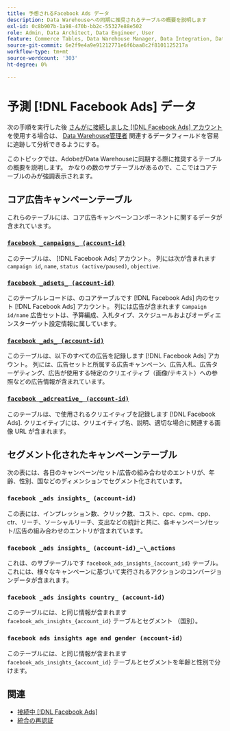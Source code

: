 ```yaml
---
title: 予想されるFacebook Ads データ
description: Data Warehouseへの同期に推奨されるテーブルの概要を説明します
exl-id: 0c8b907b-1a98-470b-bb2c-55327e88e502
role: Admin, Data Architect, Data Engineer, User
feature: Commerce Tables, Data Warehouse Manager, Data Integration, Data Import/Export
source-git-commit: 6e2f9e4a9e91212771e6f6baa8c2f8101125217a
workflow-type: tm+mt
source-wordcount: '303'
ht-degree: 0%

---
```


# 予測 [!DNL Facebook Ads] データ

次の手順を実行した後 [さんがに接続しました [!DNL Facebook Ads] アカウント](../integrations/facebook-ads.md)を使用する場合は、 [Data Warehouse管理者](../../../data-analyst/data-warehouse-mgr/tour-dwm.md) 関連するデータフィールドを容易に追跡して分析できるようにする。

このトピックでは、AdobeがData Warehouseに同期する際に推奨するテーブルの概要を説明します。 かなりの数のサブテーブルがあるので、ここではコアテーブルのみが強調表示されます。

## コア広告キャンペーンテーブル

これらのテーブルには、コア広告キャンペーンコンポーネントに関するデータが含まれています。

### [`facebook _campaigns_ (account-id)`](https://developers.facebook.com/docs/marketing-api/reference/ad-campaign-group)

このテーブルは、 [!DNL Facebook Ads] アカウント。 列には次が含まれます `campaign id`, `name`, `status (active/paused)`, `objective`.

### [`facebook _adsets_ (account-id)`](https://developers.facebook.com/docs/marketing-api/reference/ad-campaign)

このテーブルレコードは、のコアテーブルです [!DNL Facebook Ads] 内のセット [!DNL Facebook Ads] アカウント。 列には広告が含まれます `Campaign id/name` 広告セットは、予算編成、入札タイプ、スケジュールおよびオーディエンスターゲット設定情報に属しています。

### [`facebook _ads_ (account-id)`](https://developers.facebook.com/docs/marketing-api/reference/adgroup)

このテーブルは、以下のすべての広告を記録します [!DNL Facebook Ads] アカウント。 列には、広告セットと所属する広告キャンペーン、広告入札、広告ターゲティング、広告が使用する特定のクリエイティブ（画像/テキスト）への参照などの広告情報が含まれています。

### [`facebook _adcreative_ (account-id)`](https://developers.facebook.com/docs/marketing-api/reference/ad-creative)

このテーブルは、で使用されるクリエイティブを記録します [!DNL Facebook Ads]. クリエイティブには、クリエイティブ名、説明、適切な場合に関連する画像 URL が含まれます。

## セグメント化されたキャンペーンテーブル

次の表には、各日のキャンペーン/セット/広告の組み合わせのエントリが、年齢、性別、国などのディメンションでセグメント化されています。

### `facebook _ads insights_ (account-id)`

この表には、インプレッション数、クリック数、コスト、cpc、cpm、cpp、ctr、リーチ、ソーシャルリーチ、支出などの統計と共に、各キャンペーン/セット/広告の組み合わせのエントリが含まれています。

### `facebook _ads insights_ (account-id)_~\_actions`

これは、のサブテーブルです `facebook_ads_insights_{account_id}` テーブル。 これには、様々なキャンペーンに基づいて実行されるアクションのコンバージョンデータが含まれます。

### `facebook _ads insights country_ (account-id)`

このテーブルには、と同じ情報が含まれます `facebook_ads_insights_{account_id}` テーブルとセグメント （国別）。

### `facebook ads insights age and gender (account-id)`

このテーブルには、と同じ情報が含まれます `facebook_ads_insights_{account_id}` テーブルとセグメントを年齢と性別で分けます。

## 関連

* [接続中 [!DNL Facebook Ads]](../integrations/facebook-ads.md)
* [統合の再認証](https://experienceleague.adobe.com/docs/commerce-knowledge-base/kb/how-to/mbi-reauthenticating-integrations.html)
